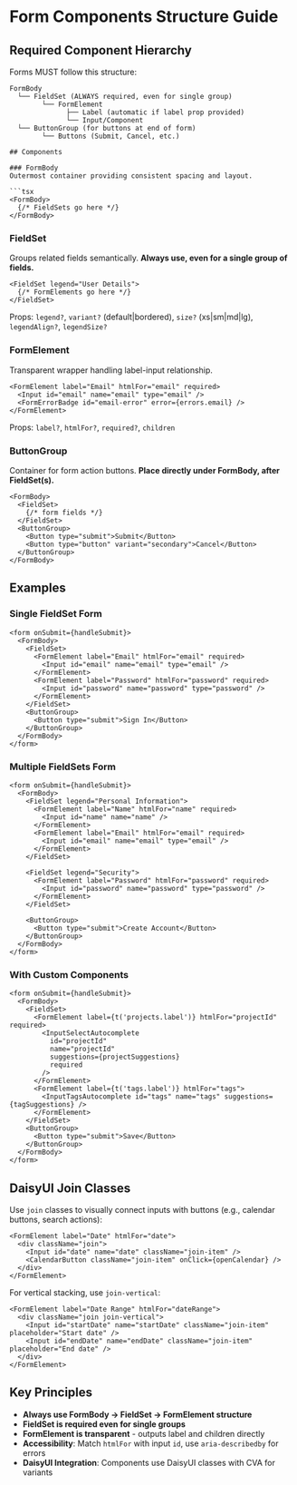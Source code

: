 # Form Components Structure Guide

## Required Component Hierarchy

Forms MUST follow this structure:

```
FormBody
  └── FieldSet (ALWAYS required, even for single group)
        └── FormElement
              ├── Label (automatic if label prop provided)
              └── Input/Component
  └── ButtonGroup (for buttons at end of form)
        └── Buttons (Submit, Cancel, etc.)

## Components

### FormBody
Outermost container providing consistent spacing and layout.

```tsx
<FormBody>
  {/* FieldSets go here */}
</FormBody>
```

### FieldSet
Groups related fields semantically. **Always use, even for a single group of fields.**

```tsx
<FieldSet legend="User Details">
  {/* FormElements go here */}
</FieldSet>
```

Props: `legend?`, `variant?` (default|bordered), `size?` (xs|sm|md|lg), `legendAlign?`, `legendSize?`

### FormElement
Transparent wrapper handling label-input relationship.

```tsx
<FormElement label="Email" htmlFor="email" required>
  <Input id="email" name="email" type="email" />
  <FormErrorBadge id="email-error" error={errors.email} />
</FormElement>
```

Props: `label?`, `htmlFor?`, `required?`, `children`

### ButtonGroup
Container for form action buttons. **Place directly under FormBody, after FieldSet(s).**

```tsx
<FormBody>
  <FieldSet>
    {/* form fields */}
  </FieldSet>
  <ButtonGroup>
    <Button type="submit">Submit</Button>
    <Button type="button" variant="secondary">Cancel</Button>
  </ButtonGroup>
</FormBody>
```

## Examples

### Single FieldSet Form

```tsx
<form onSubmit={handleSubmit}>
  <FormBody>
    <FieldSet>
      <FormElement label="Email" htmlFor="email" required>
        <Input id="email" name="email" type="email" />
      </FormElement>
      <FormElement label="Password" htmlFor="password" required>
        <Input id="password" name="password" type="password" />
      </FormElement>
    </FieldSet>
    <ButtonGroup>
      <Button type="submit">Sign In</Button>
    </ButtonGroup>
  </FormBody>
</form>
```

### Multiple FieldSets Form

```tsx
<form onSubmit={handleSubmit}>
  <FormBody>
    <FieldSet legend="Personal Information">
      <FormElement label="Name" htmlFor="name" required>
        <Input id="name" name="name" />
      </FormElement>
      <FormElement label="Email" htmlFor="email" required>
        <Input id="email" name="email" type="email" />
      </FormElement>
    </FieldSet>

    <FieldSet legend="Security">
      <FormElement label="Password" htmlFor="password" required>
        <Input id="password" name="password" type="password" />
      </FormElement>
    </FieldSet>

    <ButtonGroup>
      <Button type="submit">Create Account</Button>
    </ButtonGroup>
  </FormBody>
</form>
```

### With Custom Components

```tsx
<form onSubmit={handleSubmit}>
  <FormBody>
    <FieldSet>
      <FormElement label={t('projects.label')} htmlFor="projectId" required>
        <InputSelectAutocomplete
          id="projectId"
          name="projectId"
          suggestions={projectSuggestions}
          required
        />
      </FormElement>
      <FormElement label={t('tags.label')} htmlFor="tags">
        <InputTagsAutocomplete id="tags" name="tags" suggestions={tagSuggestions} />
      </FormElement>
    </FieldSet>
    <ButtonGroup>
      <Button type="submit">Save</Button>
    </ButtonGroup>
  </FormBody>
</form>
```

## DaisyUI Join Classes

Use `join` classes to visually connect inputs with buttons (e.g., calendar buttons, search actions):

```tsx
<FormElement label="Date" htmlFor="date">
  <div className="join">
    <Input id="date" name="date" className="join-item" />
    <CalendarButton className="join-item" onClick={openCalendar} />
  </div>
</FormElement>
```

For vertical stacking, use `join-vertical`:

```tsx
<FormElement label="Date Range" htmlFor="dateRange">
  <div className="join join-vertical">
    <Input id="startDate" name="startDate" className="join-item" placeholder="Start date" />
    <Input id="endDate" name="endDate" className="join-item" placeholder="End date" />
  </div>
</FormElement>
```

## Key Principles

- **Always use FormBody → FieldSet → FormElement structure**
- **FieldSet is required even for single groups**
- **FormElement is transparent** - outputs label and children directly
- **Accessibility**: Match `htmlFor` with input `id`, use `aria-describedby` for errors
- **DaisyUI Integration**: Components use DaisyUI classes with CVA for variants